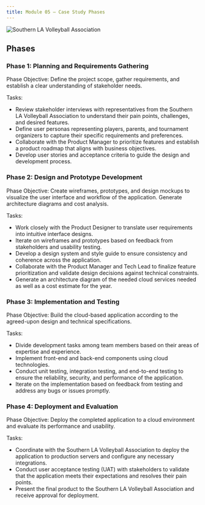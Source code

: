 ```yaml
---
title: Module 05 — Case Study Phases
---
```


![Southern LA Volleyball Association]({{URLROOT}}/shared/img/new-volleyball-logo.jpg)

## Phases

### Phase 1: Planning and Requirements Gathering

Phase Objective: Define the project scope, gather requirements, and establish a clear understanding of stakeholder needs.

Tasks:

* Review stakeholder interviews with representatives from the Southern LA Volleyball Association to understand their pain points, challenges, and desired features.
* Define user personas representing players, parents, and tournament organizers to capture their specific requirements and preferences.
* Collaborate with the Product Manager to prioritize features and establish a product roadmap that aligns with business objectives.
* Develop user stories and acceptance criteria to guide the design and development process.

### Phase 2: Design and Prototype Development

Phase Objective: Create wireframes, prototypes, and design mockups to visualize the user interface and workflow of the application. Generate architecture diagrams and cost analysis.

Tasks:

* Work closely with the Product Designer to translate user requirements into intuitive interface designs.
* Iterate on wireframes and prototypes based on feedback from stakeholders and usability testing.
* Develop a design system and style guide to ensure consistency and coherence across the application.
* Collaborate with the Product Manager and Tech Lead to finalize feature prioritization and validate design decisions against technical constraints.
* Generate an architecture diagram of the needed cloud services needed as well as a cost estimate for the year.

### Phase 3: Implementation and Testing

Phase Objective: Build the cloud-based application according to the agreed-upon design and technical specifications.

Tasks:

* Divide development tasks among team members based on their areas of expertise and experience.
* Implement front-end and back-end components using cloud technologies.
* Conduct unit testing, integration testing, and end-to-end testing to ensure the reliability, security, and performance of the application.
* Iterate on the implementation based on feedback from testing and address any bugs or issues promptly.

### Phase 4: Deployment and Evaluation

Phase Objective: Deploy the completed application to a cloud environment and evaluate its performance and usability.

Tasks:

* Coordinate with the Southern LA Volleyball Association to deploy the application to production servers and configure any necessary integrations.
* Conduct user acceptance testing (UAT) with stakeholders to validate that the application meets their expectations and resolves their pain points.
* Present the final product to the Southern LA Volleyball Association and receive approval for deployment.
